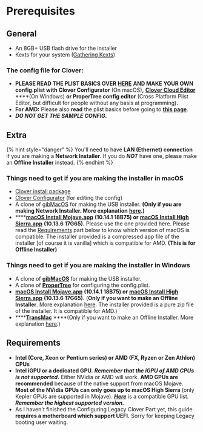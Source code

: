 # Prerequisites

## General

* An 8GB+ USB flash drive for the installer
* Kexts for your system \([Gathering Kexts](gathering-kexts.md)\)

### **The config file for Clover:**

* **PLEASE READ THE PLIST BASICS OVER** [**HERE**](https://hackintosh.gitbook.io/-r-hackintosh-vanilla-desktop-guide/config.plist-basics) **AND MAKE YOUR OWN config.plist with Clover Configurator** \(On macOS\)**,** [**Clover Cloud Editor**](http://cloudclovereditor.altervista.org/cce/index.php) ****\(On Windows\) **or ProperTree config editor** \(Cross Platform Plist Editor, but difficult for people without any basis at programming\)**.**
* **For AMD:** Please also **read** the plist basics before going to [**this page**](../amd-clover-config.plist/).
* _**DO NOT GET THE SAMPLE CONFIG.**_

## Extra

{% hint style="danger" %}
You'll need to have **LAN \(Ethernet\) connection** if you are making a **Network Installer**. If you do _**NOT**_ have one, please make an **Offline Installer** instead.
{% endhint %}

### Things need to get if you are making the installer in macOS

* [Clover install package](https://sourceforge.net/projects/cloverefiboot/)
* [Clover Configurator](https://mackie100projects.altervista.org/download-clover-configurator/) \(for editing the config\)
* A clone of [gibMacOS](https://github.com/corpnewt/gibMacOS) for making the USB installer. **\(Only if you are making Network Installer. More explanation** [**here**](../preparing-the-installer-part-2/from-macos.md#youll-need-ethernet-connection-while-installing-macos-if-you-dont-have-a-ethernet-connection-go-to-the-next-page-for-offline-installation)**.\)**
* \*\*\*\*[**macOS Install Mojave.app**](https://drive.google.com/open?id=1fp7cBfkWZcyCnt0gy6zIxf6uN_nD-v1G) **\(10.14.1 18B75\) or** [**macOS Install High Sierra.app**](https://drive.google.com/file/d/17U2GMCfIbLPN8SOfGoKl40vuIDZp3rt7/view) **\(10.13.6 17G65\).** Please use the one provided here. Please read the [Requirements](prerequisites.md#requirements) part below to know which version of macOS is compatible. The installer provided is a compressed app file of the installer \[of course it is vanilla\] which is compatible for AMD. **\(This is for Offline Installer\)**

### Things need to get if you are making the installer in Windows

* A clone of [**gibMacOS**](https://github.com/corpnewt/gibMacOS) for making the USB installer.
* A clone of [**ProperTree**](https://github.com/corpnewt/ProperTree) for configuring the config.plist.
* [**macOS Install Mojave.app**](https://drive.google.com/open?id=1fp7cBfkWZcyCnt0gy6zIxf6uN_nD-v1G) **\(10.14.1 18B75\) or** [**macOS Install High Sierra.app**](https://drive.google.com/file/d/17U2GMCfIbLPN8SOfGoKl40vuIDZp3rt7/view) **\(10.13.6 17G65\).** \(**Only if you want to make an Offline Installer**. More explanation [here](../preparing-the-installer-part-2/from-macos.md#youll-need-ethernet-connection-while-installing-macos-if-you-dont-have-a-ethernet-connection-go-to-the-next-page-for-offline-installation). The installer provided is a pure zip file of the installer. It is compatible for AMD.\)
* \*\*\*\*[**TransMac**](https://www.acutesystems.com/scrtm.htm) ****\(Only if you want to make an Offline Installer. More explanation [here](../preparing-the-installer-part-2/from-macos.md#youll-need-ethernet-connection-while-installing-macos-if-you-dont-have-a-ethernet-connection-go-to-the-next-page-for-offline-installation).\)

## Requirements

* **Intel \(Core, Xeon or Pentium series\) or AMD \(FX, Ryzen or Zen Athlon\) CPUs**
* **Intel iGPU or a dedicated GPU.** _**Remember that the iGPU of AMD CPUs is not supported.**_ Either NVidia or AMD will work. **AMD GPUs are recommended** because of the native support from macOS Mojave. **Most of the NVidia GPUs can only goes up to macOS High Sierra** \(only Kepler GPUs are supported in Mojave\). [_**Here**_](https://www.reddit.com/r/hackintosh/comments/b91vf5/mojave_gpu_buyers_guide/) is a compatible GPU list. _**Remember the highest supported version.**_
* As I haven't finished the Configuring Legacy Clover Part yet, this guide **requires a motherboard which support UEFI.** Sorry for keeping Legacy booting user waiting.

